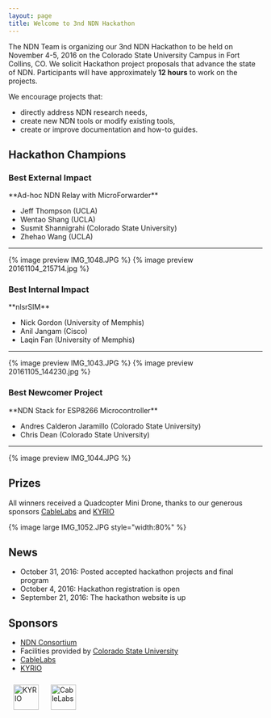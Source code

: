 ```yaml
---
layout: page
title: Welcome to 3nd NDN Hackathon
---
```


The NDN Team is organizing our 3nd NDN Hackathon to be held on November 4-5, 2016 on the Colorado State University Campus in Fort Collins, CO.  We solicit Hackathon project proposals that advance the state of NDN.  Participants will have approximately **12 hours** to work on the projects.

We encourage projects that:

 - directly address NDN research needs,
 - create new NDN tools or modify existing tools,
 - create or improve documentation and how-to guides.

## Hackathon Champions

### Best External Impact

<div class="alert alert-success" markdown="block">
<i class="glyphicon glyphicon-thumbs-up"></i>  **Ad-hoc NDN Relay with MicroForwarder**

- Jeff Thompson (UCLA)
- Wentao Shang (UCLA)
- Susmit Shannigrahi (Colorado State University)
- Zhehao Wang (UCLA)

***

{% image preview IMG_1048.JPG %}
{% image preview 20161104_215714.jpg %}

</div>

### Best Internal Impact

<div class="alert alert-success" markdown="block">
<i class="glyphicon glyphicon-thumbs-up"></i>  **nlsrSIM**

- Nick Gordon (University of Memphis)
- Anil Jangam (Cisco)
- Laqin Fan (University of Memphis)

***

{% image preview IMG_1043.JPG %}
{% image preview 20161105_144230.jpg %}

</div>

### Best Newcomer Project

<div class="alert alert-success" markdown="block">
<i class="glyphicon glyphicon-thumbs-up"></i>  **NDN Stack for ESP8266 Microcontroller**

- Andres Calderon Jaramillo (Colorado State University)
- Chris Dean (Colorado State University)

***

{% image preview IMG_1044.JPG %}

</div>

## Prizes

All winners received a Quadcopter Mini Drone, thanks to our generous sponsors [CableLabs](http://www.cablelabs.com/) and  [KYRIO](http://www.kyrio.com/)

{% image large IMG_1052.JPG style="width:80%" %}

## News

- October 31, 2016: Posted accepted hackathon projects and final program
- October 4, 2016: Hackathon registration is open
- September 21, 2016: The hackathon website is up

## Sponsors

- [NDN Consortium](http://named-data.net/consortium/)
- Facilities provided by [Colorado State University](https://www.cs.colostate.edu/cstop/)
- [CableLabs](http://www.cablelabs.com/)
- [KYRIO](http://www.kyrio.com/)

[<img src="{{ site.baseurl }}/images/KYRIO-logo.png" style="margin: 10px; height: 50px" alt="KYRIO"/>](http://www.cablelabs.com/)
[<img src="{{ site.baseurl }}/images/CableLabs-logo.png" style="margin: 10px; height: 50px" alt="CableLabs"/>](http://www.kyrio.com/)
